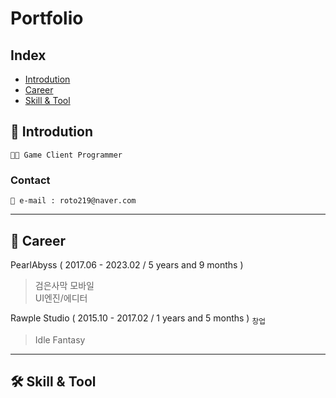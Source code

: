 # **Portfolio**
## **Index**
- [Introdution](#-introdution)
- [Career](#-career)
- [Skill & Tool](#-skill--tool)

## 👦 Introdution
    👨‍💻 Game Client Programmer
### Contact
    📧 e-mail : roto219@naver.com
---

## 💼 Career 
PearlAbyss ( 2017.06 - 2023.02 / 5 years and 9 months )
> 검은사막 모바일 </br> UI엔진/에디터 </br>

Rawple Studio ( 2015.10 - 2017.02 / 1 years and 5 months ) <sub>창업</sub>
> Idle Fantasy </br>
---

## 🛠 Skill & Tool
